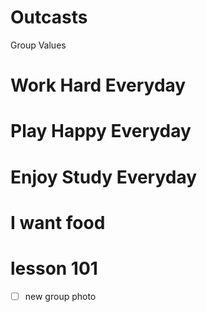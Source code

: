 # Outcasts
Group Values 
# Work Hard Everyday
# Play Happy Everyday
# Enjoy Study Everyday
# I want food
# lesson 101
- [ ] new group photo

